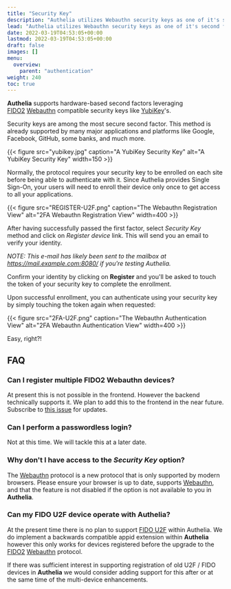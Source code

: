 ```yaml
---
title: "Security Key"
description: "Authelia utilizes Webauthn security keys as one of it's second factor authentication methods."
lead: "Authelia utilizes Webauthn security keys as one of it's second first authentication methods."
date: 2022-03-19T04:53:05+00:00
lastmod: 2022-03-19T04:53:05+00:00
draft: false
images: []
menu:
  overview:
    parent: "authentication"
weight: 240
toc: true
---
```


**Authelia** supports hardware-based second factors leveraging [FIDO2]&nbsp;[Webauthn] compatible security keys like
[YubiKey]'s.

Security keys are among the most secure second factor. This method is already supported by many major applications and
platforms like Google, Facebook, GitHub, some banks, and much more.

{{< figure src="yubikey.jpg" caption="A YubiKey Security Key" alt="A YubiKey Security Key" width=150 >}}


Normally, the protocol requires your security key to be enrolled on each site before being able to authenticate with it.
Since Authelia provides Single Sign-On, your users will need to enroll their device only once to get access to all your
applications.

{{< figure src="REGISTER-U2F.png" caption="The Webauthn Registration View" alt="2FA Webauthn Registration View" width=400 >}}

After having successfully passed the first factor, select *Security Key* method and click on *Register device* link.
This will send you an email to verify your identity.

*NOTE: This e-mail has likely been sent to the mailbox at https://mail.example.com:8080/ if you're testing Authelia.*

Confirm your identity by clicking on **Register** and you'll be asked to touch the token of your security key to
complete the enrollment.

Upon successful enrollment, you can authenticate using your security key by simply touching the token again when
requested:

{{< figure src="2FA-U2F.png" caption="The Webauthn Authentication View" alt="2FA Webauthn Authentication View" width=400 >}}

Easy, right?!

## FAQ

### Can I register multiple FIDO2 Webauthn devices?

At present this is not possible in the frontend. However the backend technically supports it. We plan to add this to the
frontend in the near future. Subscribe to [this issue](https://github.com/authelia/authelia/issues/275) for updates.

### Can I perform a passwordless login?

Not at this time. We will tackle this at a later date.

### Why don't I have access to the *Security Key* option?

The [Webauthn] protocol is a new protocol that is only supported by modern browsers. Please ensure your browser is up to
date, supports [Webauthn], and that the feature is not disabled if the option is not available to you in **Authelia**.

### Can my FIDO U2F device operate with Authelia?

At the present time there is no plan to support [FIDO U2F] within Authelia. We do implement a backwards compatible appid
extension within **Authelia** however this only works for devices registered before the upgrade to the [FIDO2]&nbsp;[Webauthn]
protocol.

If there was sufficient interest in supporting registration of old U2F / FIDO devices in **Authelia** we would consider
adding support for this after or at the same time of the multi-device enhancements.

[FIDO U2F]: https://www.yubico.com/authentication-standards/fido-u2f/
[FIDO2]: https://www.yubico.com/authentication-standards/fido2/
[Webauthn]: https://www.yubico.com/authentication-standards/webauthn/
[YubiKey]: https://www.yubico.com/products/yubikey-5-overview/
